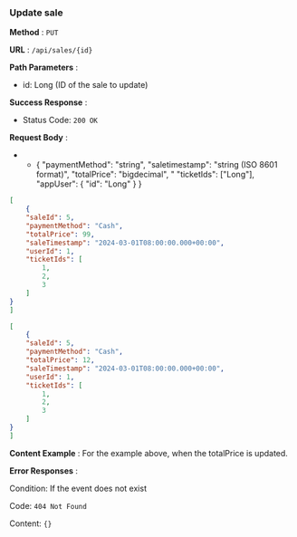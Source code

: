 ### Update sale
**Method** : `PUT`

**URL** : `/api/sales/{id}`

**Path Parameters** :

- id: Long (ID of the sale to update)

**Success Response** :

- Status Code: `200 OK`

**Request Body** : 

- - { "paymentMethod": "string", "saletimestamp": "string (ISO 8601 format)", "totalPrice": "bigdecimal", "
"ticketIds": ["Long"], "appUser": { "id": "Long" } }

```json
[
    {
    "saleId": 5,
    "paymentMethod": "Cash",
    "totalPrice": 99,
    "saleTimestamp": "2024-03-01T08:00:00.000+00:00",
    "userId": 1,
    "ticketIds": [
        1,
        2,
        3
    ]
}
]
```


```json
[
    {
    "saleId": 5,
    "paymentMethod": "Cash",
    "totalPrice": 12,
    "saleTimestamp": "2024-03-01T08:00:00.000+00:00",
    "userId": 1,
    "ticketIds": [
        1,
        2,
        3
    ]
}
]
```

**Content Example** : For the example above, when the totalPrice is updated.

**Error Responses** :

Condition: If the event does not exist

Code: ```404 Not Found``` 

Content: ```{}```
